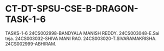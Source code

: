 # CT-DT-SPSU-CSE-B-DRAGON-TASK-1-6
TASKS-1-6
24CS002998-BANDYALA MANISH REDDY.
24CS003048-E.Sai teja.
24CS003032-SHIVA MANI RAO.
24CS003020-T.SIVARAMAKRISHA.
24CS002999-ABHIRAM.
